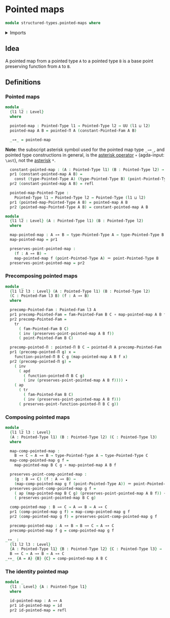 # Pointed maps

```agda
module structured-types.pointed-maps where
```

<details><summary>Imports</summary>

```agda
open import foundation.action-on-identifications-dependent-functions
open import foundation.action-on-identifications-functions
open import foundation.constant-maps
open import foundation.dependent-pair-types
open import foundation.function-types
open import foundation.identity-types
open import foundation.transport
open import foundation.universe-levels

open import structured-types.pointed-dependent-functions
open import structured-types.pointed-families-of-types
open import structured-types.pointed-types
```

</details>

## Idea

A pointed map from a pointed type `A` to a pointed type `B` is a base point
preserving function from `A` to `B`.

## Definitions

### Pointed maps

```agda
module _
  {l1 l2 : Level}
  where

  pointed-map : Pointed-Type l1 → Pointed-Type l2 → UU (l1 ⊔ l2)
  pointed-map A B = pointed-Π A (constant-Pointed-Fam A B)

  _→∗_ = pointed-map
```

**Note**: the subscript asterisk symbol used for the pointed map type `_→∗_`,
and pointed type constructions in general, is the
[asterisk operator](https://codepoints.net/U+2217) `∗` (agda-input: `\ast`), not
the [asterisk](https://codepoints.net/U+002A) `*`.

```agda
  constant-pointed-map : (A : Pointed-Type l1) (B : Pointed-Type l2) → A →∗ B
  pr1 (constant-pointed-map A B) =
    const (type-Pointed-Type A) (type-Pointed-Type B) (point-Pointed-Type B)
  pr2 (constant-pointed-map A B) = refl

  pointed-map-Pointed-Type :
    Pointed-Type l1 → Pointed-Type l2 → Pointed-Type (l1 ⊔ l2)
  pr1 (pointed-map-Pointed-Type A B) = pointed-map A B
  pr2 (pointed-map-Pointed-Type A B) = constant-pointed-map A B

module _
  {l1 l2 : Level} (A : Pointed-Type l1) (B : Pointed-Type l2)
  where

  map-pointed-map : A →∗ B → type-Pointed-Type A → type-Pointed-Type B
  map-pointed-map = pr1

  preserves-point-pointed-map :
    (f : A →∗ B) →
    map-pointed-map f (point-Pointed-Type A) ＝ point-Pointed-Type B
  preserves-point-pointed-map = pr2
```

### Precomposing pointed maps

```agda
module _
  {l1 l2 l3 : Level} (A : Pointed-Type l1) (B : Pointed-Type l2)
  (C : Pointed-Fam l3 B) (f : A →∗ B)
  where

  precomp-Pointed-Fam : Pointed-Fam l3 A
  pr1 precomp-Pointed-Fam = fam-Pointed-Fam B C ∘ map-pointed-map A B f
  pr2 precomp-Pointed-Fam =
    tr
      ( fam-Pointed-Fam B C)
      ( inv (preserves-point-pointed-map A B f))
      ( point-Pointed-Fam B C)

  precomp-pointed-Π : pointed-Π B C → pointed-Π A precomp-Pointed-Fam
  pr1 (precomp-pointed-Π g) x =
    function-pointed-Π B C g (map-pointed-map A B f x)
  pr2 (precomp-pointed-Π g) =
    ( inv
      ( apd
        ( function-pointed-Π B C g)
        ( inv (preserves-point-pointed-map A B f)))) ∙
    ( ap
      ( tr
        ( fam-Pointed-Fam B C)
        ( inv (preserves-point-pointed-map A B f)))
      ( preserves-point-function-pointed-Π B C g))
```

### Composing pointed maps

```agda
module _
  {l1 l2 l3 : Level}
  (A : Pointed-Type l1) (B : Pointed-Type l2) (C : Pointed-Type l3)
  where

  map-comp-pointed-map :
    B →∗ C → A →∗ B → type-Pointed-Type A → type-Pointed-Type C
  map-comp-pointed-map g f =
    map-pointed-map B C g ∘ map-pointed-map A B f

  preserves-point-comp-pointed-map :
    (g : B →∗ C) (f : A →∗ B) →
    (map-comp-pointed-map g f (point-Pointed-Type A)) ＝ point-Pointed-Type C
  preserves-point-comp-pointed-map g f =
    ( ap (map-pointed-map B C g) (preserves-point-pointed-map A B f)) ∙
    ( preserves-point-pointed-map B C g)

  comp-pointed-map : B →∗ C → A →∗ B → A →∗ C
  pr1 (comp-pointed-map g f) = map-comp-pointed-map g f
  pr2 (comp-pointed-map g f) = preserves-point-comp-pointed-map g f

  precomp-pointed-map : A →∗ B → B →∗ C → A →∗ C
  precomp-pointed-map f g = comp-pointed-map g f

_∘∗_ :
  {l1 l2 l3 : Level}
  {A : Pointed-Type l1} {B : Pointed-Type l2} {C : Pointed-Type l3} →
  B →∗ C → A →∗ B → A →∗ C
_∘∗_ {A = A} {B} {C} = comp-pointed-map A B C
```

### The identity pointed map

```agda
module _
  {l1 : Level} {A : Pointed-Type l1}
  where

  id-pointed-map : A →∗ A
  pr1 id-pointed-map = id
  pr2 id-pointed-map = refl
```
